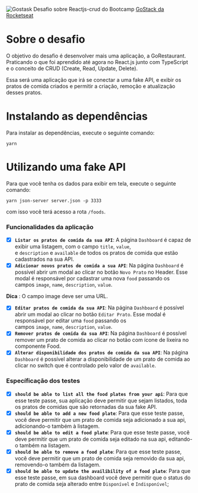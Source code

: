 ![Gostask](https://camo.githubusercontent.com/d25397e9df01fe7882dcc1cbc96bdf052ffd7d0c/68747470733a2f2f73746f726167652e676f6f676c65617069732e636f6d2f676f6c64656e2d77696e642f626f6f7463616d702d676f737461636b2f6865616465722d6465736166696f732e706e67)
Desafio sobre Reactjs-crud do Bootcamp [GoStack da Rocketseat](https://rocketseat.com.br/gostack)

# Sobre o desafio

O objetivo do desafio é desenvolver mais uma aplicação, a GoRestaurant. Praticando o que foi aprendido até agora no React.js junto com TypeScript e o conceito de CRUD (Create, Read, Update, Delete).

Essa será uma aplicação que irá se conectar a uma fake API, e exibir os pratos de comida criados e permitir a criação, remoção e atualização desses pratos.

# Instalando as dependências
Para instalar as dependências, execute o seguinte comando:

  `yarn`

# Utilizando uma fake API

Para que você tenha os dados para exibir em tela, execute o seguinte comando:

  `yarn json-server server.json -p 3333`

com isso você terá acesso a rota `/foods`.


### **Funcionalidades da aplicação**

- [x] **`Listar os pratos de comida da sua API`**: A página `Dashboard` é capaz de exibir uma listagem, com o campo `title`, `value`, e `description` e `available` de todos os pratos de comida que estão cadastrados na sua API.
- [x] **`Adicionar novos pratos de comida a sua API`**: Na página `Dashboard` é possível abrir um modal ao clicar no botão `Novo Prato` no Header. Esse modal é responsável por cadastrar uma nova `food` passando os campos `image`, `name`, `description`, `value`.

**Dica** : O campo image deve ser uma URL.

- [x] **`Editar pratos de comida da sua API`**: Na página `Dashboard` é possível abrir um modal ao clicar no botão `Editar Prato`. Esse modal é responsável por editar uma `food` passando os campos `image`, `name`, `description`, `value`.
- [x] **`Remover pratos de comida da sua API`**: Na página `Dashboard` é possível remover um prato de comida ao clicar no botão com ícone de lixeira no componente Food.
- [x] **`Alterar disponibilidade dos pratos de comida da sua API`**: Na página `Dashboard` é possível alterar a disponibilidade de um prato de comida ao clicar no switch que é controlado pelo valor de `available`.

### **Específicação dos testes**

- [x] **`should be able to list all the food plates from your api`**: Para que esse teste passe, sua aplicação deve permitir que sejam listados, toda os pratos de comidas que são retornadas da sua fake API.
- [x] **`should be able to add a new food plate`**: Para que esse teste passe, você deve permitir que um prato de comida seja adicionado a sua api, adicionando-o também à listagem.
- [x] **`should be able to edit a food plate`**: Para que esse teste passe, você deve permitir que um prato de comida seja editado na sua api, editando-o também na listagem.
- [x] **`should be able to remove a food plate`**: Para que esse teste passe, você deve permitir que um prato de comida seja removido da sua api, removendo-o também da listagem.
- [x] **`should be able to update the availibility of a food plate`**: Para que esse teste passe, em sua dashboard você deve permitir que o status do prato de comida seja alterado entre `Disponível` e `Indisponível`;
